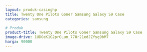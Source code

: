 ```yaml
---
layout: produk-casinghp
title: Twenty One Pilots Goner Samsung Galaxy S9 Case
categories: samsung

# Produk
product-title: Twenty One Pilots Goner Samsung Galaxy S9 Case
image-drive: 1UDOeK1G2prGLun_778r21edJZfyg9bM7
harga: 90000
---
```

